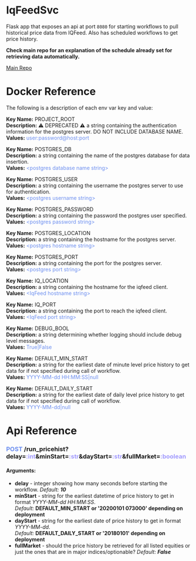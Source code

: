 # IqFeedSvc

Flask app that exposes an api at port `8080` for starting workflows to pull historical price data from IQFeed. Also has scheduled workflows to get price history.

**Check main repo for an explanation of the schedule already set for retrieving data automatically.**

[Main Repo](https://github.com/faquino08/FinanceDb/blob/main/README.md)

# Docker Reference

The following is a description of each env var key and value:

**Key Name:** PROJECT_ROOT \
**Description:** :warning: DEPRECATED :warning: a string containing the authentication information for the postgres server. DO NOT INCLUDE DATABASE NAME. \
**Values:** <span style="color:#6C8EEF">user:password@host:port</span>

**Key Name:** POSTGRES_DB \
**Description:** a string containing the name of the postgres database for data insertion. \
**Values:** <span style="color:#6C8EEF">\<postgres database name string></span>

**Key Name:** POSTGRES_USER \
**Description:**  a string containing the username the postgres server to use for authentication. \
**Values:** <span style="color:#6C8EEF">\<postgres username string></span>

**Key Name:** POSTGRES_PASSWORD \
**Description:** a string containing the password the postgres user specified. \
**Values:** <span style="color:#6C8EEF">\<postgres password string></span>

**Key Name:** POSTGRES_LOCATION \
**Description:** a string containing the hostname for the postgres server. \
**Values:** <span style="color:#6C8EEF">\<postgres hostname string></span>

**Key Name:** POSTGRES_PORT \
**Description:** a string containing the port for the postgres server. \
**Values:** <span style="color:#6C8EEF">\<postgres port string></span>

**Key Name:** IQ_LOCATION \
**Description:** a string containing the hostname for the iqfeed client. \
**Values:** <span style="color:#6C8EEF">\<IqFeed hostname string></span>

**Key Name:** IQ_PORT \
**Description:** a string containing the port to reach the iqfeed client. \
**Values:** <span style="color:#6C8EEF">\<IqFeed port string></span>

**Key Name:** DEBUG_BOOL \
**Description:** a string determining whether logging should include debug level messages. \
**Values:** <span style="color:#6C8EEF">True|False</span>

**Key Name:** DEFAULT_MIN_START \
**Description:** a string for the earliest date of minute level price history to get data for if not specified during call of workflow. \
**Values:** <span style="color:#6C8EEF">YYYY-MM-dd HH:MM:SS|null</span>

**Key Name:** DEFAULT_DAILY_START \
**Description:** a string for the earliest date of daily level price history to get data for if not specified during call of workflow. \
**Values:** <span style="color:#6C8EEF">YYYY-MM-dd|null</span>

# Api Reference

[comment]: <> (First Command)
### <span style="color:#6C8EEF">**POST**</span> /run_pricehist?delay=<span style="color:#a29bfe">**:int**</span>&minStart=<span style="color:#a29bfe">**:str**</span>&dayStart=<span style="color:#a29bfe">**:str**</span>&fullMarket=<span style="color:#a29bfe">**:boolean**</span>

#### **Arguments:**
- **delay** - integer showing how many seconds before starting the workflow. *Default:* ***10***
- **minStart** - string for the earliest datetime of price history to get in format *YYYY-MM-dd HH:MM:SS*. \
*Default:* **DEFAULT_MIN_START or '20200101 073000' depending on deployment**
- **dayStart** - string for the earliest date of price history to get in format *YYYY-MM-dd*. \
*Default:* **DEFAULT_DAILY_START or '20180101' depending on deployment**
- **fullMarket** - should the price history be retrieved for all listed equities or just the ones that are in major indices/optionable? *Default:* ***False***
